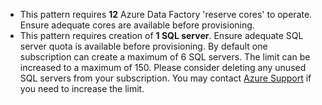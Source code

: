 * This pattern requires **12** Azure Data Factory 'reserve cores' to operate. Ensure adequate cores are available before provisioning. 
* This pattern requires creation of **1 SQL server**. Ensure adequate SQL server quota is available before provisioning. By default one subscription can create a maximum of 6 SQL servers. 
The limit can be increased to a maximum of 150. Please consider deleting any unused SQL servers from your subscription. You may contact [Azure Support](https://azure.microsoft.com/support/faq/) if you need to increase the limit. 

